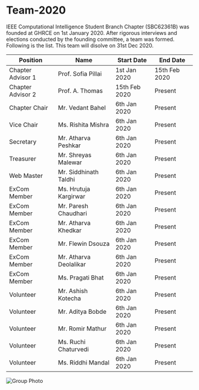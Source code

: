 # Team-2020

IEEE Computational Intelligence Student Branch Chapter (SBC62361B) was founded at GHRCE on 1st January 2020. After rigorous interviews and elections conducted by the founding committee, a team was formed. Following is the list.
This team will disolve on 31st Dec 2020. 

| Position | Name | Start Date | End Date | 
|----------|------|------------|-----------|
|Chapter Advisor 1 | Prof. Sofia Pillai    | 1st Jan 2020  | 15th Feb 2020 |
|Chapter Advisor 2 | Prof. A. Thomas       | 15th Feb 2020 | Present |
|Chapter Chair     | Mr. Vedant Bahel      | 6th Jan 2020  | Present |
|Vice Chair        | Ms. Rishita Mishra    | 6th Jan 2020  | Present |
|Secretary         | Mr. Atharva Peshkar   | 6th Jan 2020  | Present |
|Treasurer         | Mr. Shreyas Malewar    | 6th Jan 2020  | Present |
|Web Master        | Mr. Siddhinath Taldhi  | 6th Jan 2020  | Present |
|ExCom Member      | Ms. Hrutuja Kargirwar | 6th Jan 2020  | Present |  
|ExCom Member      | Mr. Paresh Chaudhari  | 6th Jan 2020  | Present |
|ExCom Member      | Mr. Atharva Khedkar   | 6th Jan 2020  | Present |
|ExCom Member      | Mr. Flewin Dsouza     | 6th Jan 2020  | Present |
|ExCom Member      | Mr. Atharva Deolalikar| 6th Jan 2020 | Present |
|ExCom Member      | Ms. Pragati Bhat     | 6th Jan 2020  | Present |
|Volunteer | Mr. Ashish Kotecha | 6th Jan 2020 | Present |
|Volunteer| Mr. Aditya Bobde | 6th Jan 2020 | Present |  
|Volunteer| Mr. Romir Mathur | 6th Jan 2020 | Present |
|Volunteer| Ms. Ruchi Chaturvedi | 6th Jan 2020 | Present |
|Volunteer| Ms. Riddhi Mandal | 6th Jan 2020 | Present |

![Group Photo](https://github.com/IEEE-CIS-GHRCE-62361B/Team-2020/blob/master/WhatsApp%20Image%202020-04-10%20at%208.56.55%20PM.jpeg)

